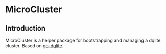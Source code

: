 # MicroCluster
## Introduction
MicroCluster is a helper package for bootstrapping and managing a dqlite cluster.
Based on [go-dqlite](https://github.com/canonical/go-dqlite).
